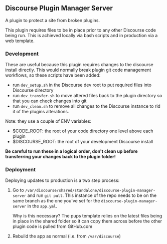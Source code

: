 ## Discourse Plugin Manager Server

A plugin to protect a site from broken plugins.

This plugin requires files to be in place prior to any other Discourse code being run. This is achieved locally via bash scripts and in production via a web template.

### Development

These are useful because this plugin requires changes to the discourse install directly.  This would normally break plugin git code management workflows, so these scripts have been added:

* run `dev_setup.sh` in the Discourse dev root to put required files into Discourse directory
* run `dev_transfer.sh` to move altered files back to the plugin directory so that you can check changes into git
* run `dev_clean.sh` to remove all changes to the Discourse instance to rid it of the plugins alterations.

Note: they use a couple of ENV variables:

* $CODE_ROOT: the root of your code directory one level above each plugin
* $DISCOURSE_ROOT: the root of your development Discourse install

**Be careful to run these in a logical order, don't clean up before transferring your changes back to the plugin folder!**

### Deployment

Deploying updates to production is a two step process:

1. Go to ``/var/discourse/shared/standalone/discourse-plugin-manager-server`` and run ``git pull``. This instance of the repo needs to be on the same branch as the one you've set for the ``discourse-plugin-manager-server`` in the ``app.yml``.

   Why is this necessary? The pups template relies on the latest files being in place in the shared folder so it can copy them across before the other plugin code is pulled from GitHub.com

2. Rebuild the app as normal (i.e. from ``/var/discourse``)


